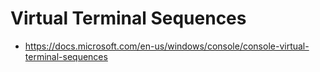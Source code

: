 # Virtual Terminal Sequences 

- https://docs.microsoft.com/en-us/windows/console/console-virtual-terminal-sequences
